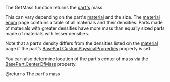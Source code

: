 The GetMass function returns the [part's](https://developer.roblox.com/api-reference/class/BasePart) mass.

This can vary depending on the part's [material](https://developer.roblox.com/api-reference/property/BasePart/Material) and the size. The [ material enum](https://developer.roblox.com/search#stq=Material) page contains a table of all materials and their densities. Parts made of materials with greater densities have more mass than equally sized parts made of materials with lesser densities.

Note that a part’s density differs from the densities listed on the [material][1] page if the part’s [BasePart.CustomPhysicalProperties](https://developer.roblox.com/api-reference/property/BasePart/CustomPhysicalProperties) property is set.

You can also determine location of the part's center of mass via the [BasePart.CenterOfMass](https://developer.roblox.com/api-reference/property/BasePart/CenterOfMass) property.

[1]: http://wiki.roblox.com/index.php?title=API:Enum/Material
@returns The part's mass